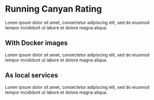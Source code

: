 # Running Canyan Rating

Lorem ipsum dolor sit amet, consectetur adipiscing elit, sed do eiusmod tempor incididunt ut labore et dolore magna aliqua. 


## With Docker images

Lorem ipsum dolor sit amet, consectetur adipiscing elit, sed do eiusmod tempor incididunt ut labore et dolore magna aliqua. 


## As local services

Lorem ipsum dolor sit amet, consectetur adipiscing elit, sed do eiusmod tempor incididunt ut labore et dolore magna aliqua. 
